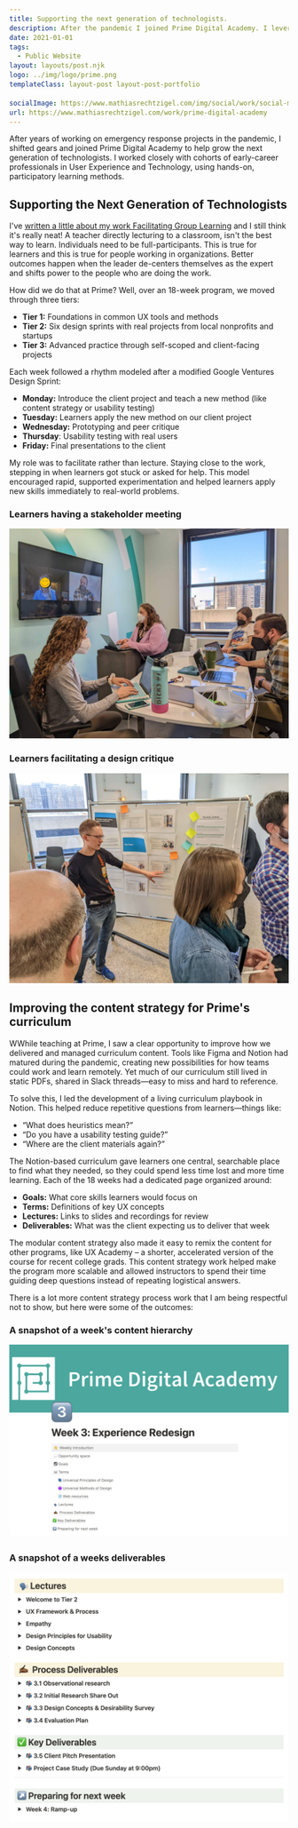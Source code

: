 ```yaml
---
title: Supporting the next generation of technologists.
description: After the pandemic I joined Prime Digital Academy. I leveraged my User Experience and Facilitation Skills to leave the program better than when I found it.
date: 2021-01-01
tags:
  - Public Website
layout: layouts/post.njk
logo: ../img/logo/prime.png
templateClass: layout-post layout-post-portfolio

socialImage: https://www.mathiasrechtzigel.com/img/social/work/social-masterbrand.png
url: https://www.mathiasrechtzigel.com/work/prime-digital-academy
---
```


<p class="lead-p">After years of working on emergency response projects in the pandemic, I shifted gears and joined Prime Digital Academy to help grow the next generation of technologists. I worked closely with cohorts of early-career professionals in User Experience and Technology, using hands-on, participatory learning methods.</p>

## Supporting the Next Generation of Technologists

I've <a href="https://mathiasrechtzigel.com/writing/facilitating-group-learning/">written a little about my work Facilitating Group Learning</a> and I still think it's really neat! A teacher directly lecturing to a classroom, isn't the best way to learn. Individuals need to be full-participants. This is true for learners and this is true for people working in organizations. Better outcomes happen when the leader de-centers themselves as the expert and shifts power to the people who are doing the work. 

How did we do that at Prime? Well, over an 18-week program, we moved through three tiers:

* <strong>Tier 1:</strong> Foundations in common UX tools and methods
* <strong>Tier 2:</strong> Six design sprints with real projects from local nonprofits and startups
* <strong>Tier 3:</strong> Advanced practice through self-scoped and client-facing projects

Each week followed a rhythm modeled after a modified Google Ventures Design Sprint:

* <strong>Monday:</strong> Introduce the client project and teach a new method (like content strategy or usability testing)
* <strong>Tuesday:</strong> Learners apply the new method on our client project
* <strong>Wednesday:</strong> Prototyping and peer critique
* <strong>Thursday</strong>: Usability testing with real users
* <strong>Friday:</strong> Final presentations to the client

My role was to facilitate rather than lecture. Staying close to the work, stepping in when learners got stuck or asked for help. This model encouraged rapid, supported experimentation and helped learners apply new skills immediately to real-world problems.

### Learners having a stakeholder meeting
<img src="/img/prime/prime-stakeholders.jpeg" alt="Learners having a stakeholder meeting."/>

### Learners facilitating a design critique
<img src="/img/prime/prime-student.jpg" alt="Learners facilitating a design critique."/>

## Improving the content strategy for Prime's curriculum

WWhile teaching at Prime, I saw a clear opportunity to improve how we delivered and managed curriculum content. Tools like Figma and Notion had matured during the pandemic, creating new possibilities for how teams could work and learn remotely. Yet much of our curriculum still lived in static PDFs, shared in Slack threads—easy to miss and hard to reference.

To solve this, I led the development of a living curriculum playbook in Notion. This helped reduce repetitive questions from learners—things like:

* “What does heuristics mean?”
* “Do you have a usability testing guide?”
* “Where are the client materials again?”


The Notion-based curriculum gave learners one central, searchable place to find what they needed, so they could spend less time lost and more time learning. Each of the 18 weeks had a dedicated page organized around:

* <strong>Goals:</strong> What core skills learners would focus on
* <strong>Terms:</strong> Definitions of key UX concepts
* <strong>Lectures:</strong> Links to slides and recordings for review
* <strong>Deliverables:</strong> What was the client expecting us to deliver that week

The modular content strategy also made it easy to remix the content for other programs, like UX Academy – a shorter, accelerated version of the course for recent college grads. This content strategy work helped make the program more scalable and allowed instructors to spend their time guiding deep questions instead of repeating logistical answers.

There is a lot more content strategy process work that I am being respectful not to show, but here were some of the outcomes:

### A snapshot of a week's content hierarchy 
<img src="/img/prime/prime-week3.png" alt="A snapshot of a week's content hierarchy."/>

### A snapshot of a weeks deliverables
<img src="/img/prime/prime-week3-a.png" alt="A snapshot of a weeks deliverables."/>